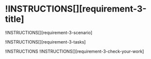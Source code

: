 # !INSTRUCTIONS[][requirement-3-title]

!INSTRUCTIONS[][requirement-3-scenario]

!INSTRUCTIONS[][requirement-3-tasks]

!INSTRUCTIONS[](https://raw.githubusercontent.com/LODSContent/Challenge-V2-Framework/master/Templates/LevelSpecific/Checks/@lab.Variable(difficulty).md)
!INSTRUCTIONS[][requirement-3-check-your-work]
